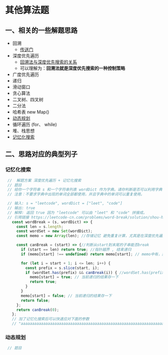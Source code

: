 # 其他算法题

## 一、相关的一些解题思路

+ 回溯 
  + [传送门](../algorith/../algorithm/回溯算法.md)
+ 深度优先遍历
  + [回溯法与深度优先搜索的关系](https://www.cnblogs.com/tflsnoi/p/13689806.html)
  + 可以理解为：**回溯法就是深度优先搜索的一种控制策略**
+ 广度优先遍历
+ 递归
+ 滑动窗口
+ 贪心算法
+ 二叉树、四叉树
+ 二分法
+ 哈希表 new Map()
+ [动态规划](#动态规划)
+ 循环遍历 (for、 while)
+ 堆、栈思想
+ [记忆化搜索](#记忆化搜索)


## 二、思路对应的典型列子

   <H3 id="记忆化搜索">记忆化搜索</H3>

   ```javascript
    //  解题方案 深度优先遍历 + 记忆化搜索 
    // 题目 
    // 给你一个字符串 s 和一个字符串列表 wordDict 作为字典。请你判断是否可以利用字典中出现的单词拼接出 s 。
    // 注意：不要求字典中出现的单词全部都使用，并且字典中的单词可以重复使用。

    // 输入: s = "leetcode", wordDict = ["leet", "code"]
    // 输出: true
    // 解释: 返回 true 因为 "leetcode" 可以由 "leet" 和 "code" 拼接成。
    // 引用链接 https://leetcode-cn.com/problems/word-break/solution/shou-hui-tu-jie-san-chong-fang-fa-dfs-bfs-dong-tai/
      const wordBreak = (s, wordDict) => {
        const len = s.length;
        const wordSet = new Set(wordDict);
        const memo = new Array(len); //存储记忆 避免重复计算，尤其是在深度优先遍历的场景中，会有明显的性能改善

        const canBreak = (start) => {//判断从start到末尾的子串能否break
          if (start == len) return true; //指针越界 , 结束递归
          if (memo[start] !== undefined) return memo[start]; // memo中有，就用memo中的

          for (let i = start + 1; i <= len; i++) {
            const prefix = s.slice(start, i);
            if (wordSet.has(prefix) && canBreak(i)) { //wordSet.has(prefix)可以理解为回溯的枝剪 ，当不满足的时候不会进行进一步的canBreak
              memo[start] = true; // 当前递归的结果存一下 
              return true;
            }
          }
          memo[start] = false; // 当前递归的结果存一下 
          return false;
        };
        return canBreak(0);
      };
      // 加了记忆化搜索后可以快速应对下面的参数
      // "aaaaaaaaaaaaaaaaaaaaaaaaaaaaaaaaaaaaaaaaaaaaaaaaaaaaaaaaaaaaaaaaaaaaaaaaaaaaaaaaaaaaaaaaaaaaaaaaaaaaaaaaaaaaaaaaaaaaaaaaaaaaaaaaaaaaaaaaaaaaaaaaaaaaaab,["a","aa","aaa","aaaa","aaaaa","aaaaaa","aaaaaaa","aaaaaaaa","aaaaaaaaa","aaaaaaaaaa"]


   ```

  <H3 id="动态规划">动态规划</H3>


   ```javascript
    // 题目
   ```

